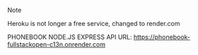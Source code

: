 > [!NOTE]  
> Heroku is not longer a free service, changed to render.com

PHONEBOOK NODE.JS EXPRESS API URL: https://phonebook-fullstackopen-c13n.onrender.com
